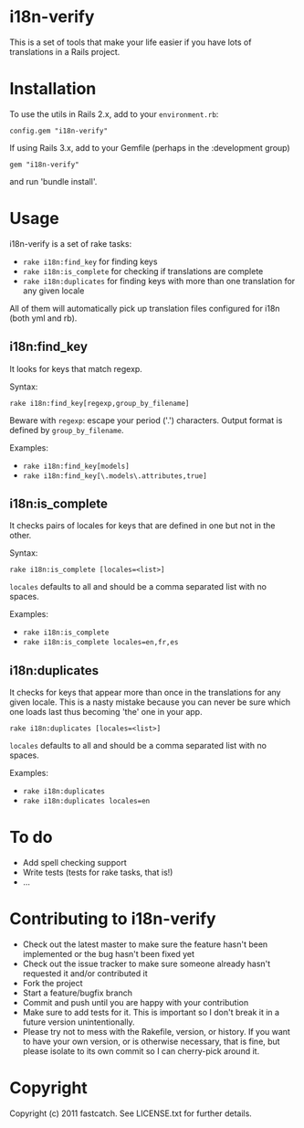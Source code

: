 i18n-verify
===========

This is a set of tools that make your life easier if you have lots of translations in a Rails project.

Installation
============

To use the utils in Rails 2.x, add to your `environment.rb`:

    config.gem "i18n-verify"

If using Rails 3.x, add to your Gemfile (perhaps in the :development group)

    gem "i18n-verify"

and run 'bundle install'.

Usage
=====

i18n-verify is a set of rake tasks:

* `rake i18n:find_key` for finding keys
* `rake i18n:is_complete` for checking if translations are complete
* `rake i18n:duplicates` for finding keys with more than one translation for any given locale

All of them will automatically pick up translation files configured for i18n (both yml and rb).

i18n:find_key
-------------

It looks for keys that match regexp.

Syntax:

    rake i18n:find_key[regexp,group_by_filename]

Beware with `regexp`: escape your period ('.') characters.  Output format is defined by `group_by_filename`.

Examples:

* `rake i18n:find_key[models]`
* `rake i18n:find_key[\.models\.attributes,true]`

i18n:is_complete
----------------

It checks pairs of locales for keys that are defined in one but not in the other.

Syntax:

    rake i18n:is_complete [locales=<list>]

`locales` defaults to all and should be a comma separated list with no spaces.

Examples:

* `rake i18n:is_complete`
* `rake i18n:is_complete locales=en,fr,es`

i18n:duplicates
----------------

It checks for keys that appear more than once in the translations for any given locale.  This is a nasty mistake because you can never be sure which one loads last thus becoming 'the' one in your app.

    rake i18n:duplicates [locales=<list>]

`locales` defaults to all and should be a comma separated list with no spaces.

Examples:

* `rake i18n:duplicates`
* `rake i18n:duplicates locales=en`

To do
=====

* Add spell checking support
* Write tests (tests for rake tasks, that is!)
* ...

Contributing to i18n-verify
===========================
 
* Check out the latest master to make sure the feature hasn't been implemented or the bug hasn't been fixed yet
* Check out the issue tracker to make sure someone already hasn't requested it and/or contributed it
* Fork the project
* Start a feature/bugfix branch
* Commit and push until you are happy with your contribution
* Make sure to add tests for it. This is important so I don't break it in a future version unintentionally.
* Please try not to mess with the Rakefile, version, or history. If you want to have your own version, or is otherwise necessary, that is fine, but please isolate to its own commit so I can cherry-pick around it.

Copyright
=========

Copyright (c) 2011 fastcatch. See LICENSE.txt for further details.
